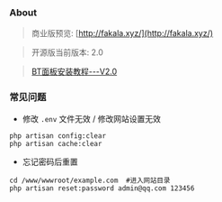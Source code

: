 
### About
> 商业版预览: [http://fakala.xyz/](http://fakala.xyz/)

> 开源版当前版本: 2.0

> [BT面板安装教程---V2.0](https://github.com/Tai7sy/card-system/wiki/BT%E9%9D%A2%E6%9D%BF%E5%AE%89%E8%A3%85%E6%95%99%E7%A8%8B---V2.0)

### 常见问题
 - 修改 `.env` 文件无效 / 修改网站设置无效
 ```
 php artisan config:clear
 php artisan cache:clear
 ```
 - 忘记密码后重置
 ```
 cd /www/wwwroot/example.com  #进入网站目录
 php artisan reset:password admin@qq.com 123456
 ```
